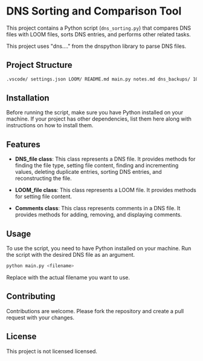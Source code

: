 # DNS Sorting and Comparison Tool

This project contains a Python script (`dns_sorting.py`) that compares DNS files with LOOM files, sorts DNS entries, and performs other related tasks.

This project uses "dns...." from the dnspython library to parse DNS files.

## Project Structure

```bash
.vscode/ settings.json LOOM/ README.md main.py notes.md dns_backups/ 10.10.db.dns_backups ruddy.db.dns_backups
```
## Installation

Before running the script, make sure you have Python installed on your machine. If your project has other dependencies, list them here along with instructions on how to install them.

## Features

- **DNS_file class**: This class represents a DNS file. It provides methods for finding the file type, setting file content, finding and incrementing values, deleting duplicate entries, sorting DNS entries, and reconstructing the file.

- **LOOM_file class**: This class represents a LOOM file. It provides methods for setting file content.

- **Comments class**: This class represents comments in a DNS file. It provides methods for adding, removing, and displaying comments.

## Usage

To use the script, you need to have Python installed on your machine. Run the script with the desired DNS file as an argument.

```bash
python main.py <filename>
```

Replace <filename> with the actual filename you want to use.

## Contributing
Contributions are welcome. Please fork the repository and create a pull request with your changes.

## License
This project is not licensed licensed.
